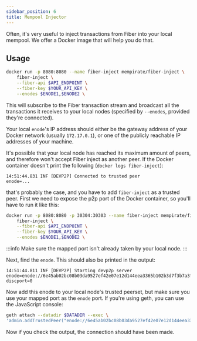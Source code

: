```yaml
---
sidebar_position: 6
title: Mempool Injector
---
```

Often, it's very useful to inject transactions from Fiber into your local mempool. 
We offer a Docker image that will help you do that.

## Usage
```bash
docker run -p 8080:8080 --name fiber-inject mempirate/fiber-inject \
    fiber-inject \
    --fiber-api $API_ENDPOINT \
    --fiber-key $YOUR_API_KEY \
    --enodes $ENODE1,$ENODE2 \
```
This will subscribe to the Fiber transaction stream and broadcast all the transactions it receives
to your local nodes (specified by `--enodes`, provided they're connected).

Your local `enode`'s IP address should either be the gateway address of your Docker network (usually `172.17.0.1`), or one of the publicly reachable
IP addresses of your machine.

It's possible that your local node has reached its maximum amount of peers, and therefore won't accept Fiber inject as another peer.
If the Docker container doesn't print the following (`docker logs fiber-inject`):

```
14:51:44.831 INF [DEVP2P] Connected to trusted peer           enode=...
```
that's probably the case, and you have to add `fiber-inject` as a trusted peer. First we need to expose the p2p port of the Docker container, so you'll have to
run it like this:
```bash
docker run -p 8080:8080 -p 30304:30303 --name fiber-inject mempirate/fiber-inject \
    fiber-inject \
    --fiber-api $API_ENDPOINT \
    --fiber-key $YOUR_API_KEY \
    --enodes $ENODE1,$ENODE2 \
```
:::info
Make sure the mapped port isn't already taken by your local node.
:::

Next, find the `enode`. This should also be printed in the output:
```
14:51:44.811 INF [DEVP2P] Starting devp2p server               enode=enode://6e45ab02bc08b03da9527ef42e07e12d144eea3365b102b3d7f3b7a3f4ae0aed24a039d346af3a7e0e3c84257458af076e55e8860e262f551dab9d4e472f0fe3@127.0.0.1:30303?discport=0
```

Now add this enode to your local node's trusted peerset, but make sure you use your mapped port as the `enode` port. 
If you're using geth, you can use the JavaScript console:
```bash
geth attach --datadir $DATADIR --exec \
'admin.addTrustedPeer("enode://6e45ab02bc08b03da9527ef42e07e12d144eea3365b102b3d7f3b7a3f4ae0aed24a039d346af3a7e0e3c84257458af076e55e8860e262f551dab9d4e472f0fe3@127.0.0.1:30304")'
```

Now if you check the output, the connection should have been made.